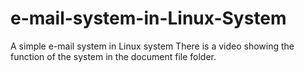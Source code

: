 # e-mail-system-in-Linux-System
A simple e-mail system in Linux system
There is a video showing the function of the system in the document file folder.
